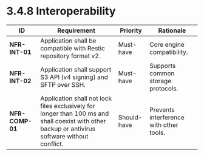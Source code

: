# 3.4.8 Interoperability

| ID                                    | Requirement                                                                                                                                     | Priority    | Rationale                               |
|---------------------------------------|-------------------------------------------------------------------------------------------------------------------------------------------------|-------------|-----------------------------------------|
| **NFR-INT-01**                        | Application shall be compatible with Restic repository format v2.                                                                               | Must-have   | Core engine compatibility.              |
| **NFR-INT-02**                        | Application shall support S3 API (v4 signing) and SFTP over SSH.                                                                                | Must-have   | Supports common storage protocols.      |
| <a id="nfrComp01">**NFR-COMP-01**</a> | Application shall not lock files exclusively for longer than 100 ms and shall coexist with other backup or antivirus software without conflict. | Should-have | Prevents interference with other tools. |